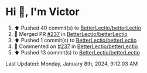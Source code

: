 <h1>Hi 👋, I'm Victor </h1>

<!--RECENT_ACTIVITY:start-->
1. ⬆️ Pushed 40 commit(s) to [BetterLectio/betterLectio](https://github.com/BetterLectio/betterLectio)<br>
2. 🎉 Merged PR [#237](https://github.com/BetterLectio/betterLectio/pull/237) in [BetterLectio/betterLectio](https://github.com/BetterLectio/betterLectio)<br>
3. ⬆️ Pushed 1 commit(s) to [BetterLectio/betterLectio](https://github.com/BetterLectio/betterLectio)<br>
4. 💬 Commented on [#237](https://github.com/BetterLectio/betterLectio/pull/237#issuecomment-1875708773) in [BetterLectio/betterLectio](https://github.com/BetterLectio/betterLectio)<br>
5. ⬆️ Pushed 13 commit(s) to [BetterLectio/betterLectio](https://github.com/BetterLectio/betterLectio)<br>
<!--RECENT_ACTIVITY:end-->

<!--RECENT_ACTIVITY:last_update-->
Last Updated: Monday, January 8th, 2024, 9:12:03 AM
<!--RECENT_ACTIVITY:last_update_end-->
